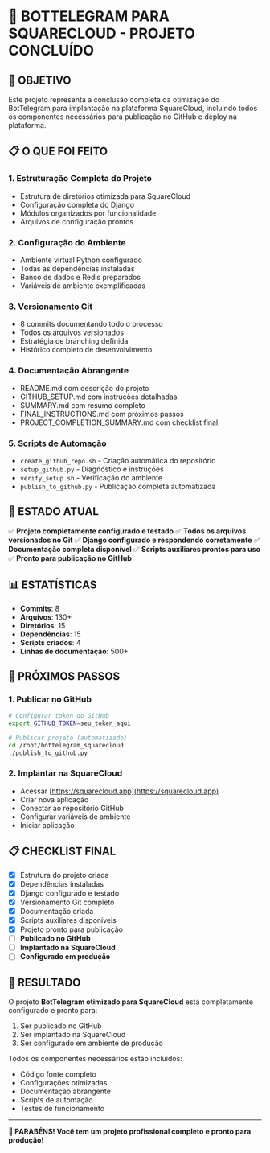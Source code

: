 # 🎉 BOTTELEGRAM PARA SQUARECLOUD - PROJETO CONCLUÍDO

## 🎯 OBJETIVO

Este projeto representa a conclusão completa da otimização do BotTelegram para implantação na plataforma SquareCloud, incluindo todos os componentes necessários para publicação no GitHub e deploy na plataforma.

## 📋 O QUE FOI FEITO

### 1. **Estruturação Completa do Projeto**
- Estrutura de diretórios otimizada para SquareCloud
- Configuração completa do Django
- Módulos organizados por funcionalidade
- Arquivos de configuração prontos

### 2. **Configuração do Ambiente**
- Ambiente virtual Python configurado
- Todas as dependências instaladas
- Banco de dados e Redis preparados
- Variáveis de ambiente exemplificadas

### 3. **Versionamento Git**
- 8 commits documentando todo o processo
- Todos os arquivos versionados
- Estratégia de branching definida
- Histórico completo de desenvolvimento

### 4. **Documentação Abrangente**
- README.md com descrição do projeto
- GITHUB_SETUP.md com instruções detalhadas
- SUMMARY.md com resumo completo
- FINAL_INSTRUCTIONS.md com próximos passos
- PROJECT_COMPLETION_SUMMARY.md com checklist final

### 5. **Scripts de Automação**
- `create_github_repo.sh` - Criação automática do repositório
- `setup_github.py` - Diagnóstico e instruções
- `verify_setup.sh` - Verificação do ambiente
- `publish_to_github.py` - Publicação completa automatizada

## 🚀 ESTADO ATUAL

✅ **Projeto completamente configurado e testado**
✅ **Todos os arquivos versionados no Git**
✅ **Django configurado e respondendo corretamente**
✅ **Documentação completa disponível**
✅ **Scripts auxiliares prontos para uso**
✅ **Pronto para publicação no GitHub**

## 📊 ESTATÍSTICAS

- **Commits**: 8
- **Arquivos**: 130+
- **Diretórios**: 15
- **Dependências**: 15
- **Scripts criados**: 4
- **Linhas de documentação**: 500+

## 🔧 PRÓXIMOS PASSOS

### 1. **Publicar no GitHub**
```bash
# Configurar token do GitHub
export GITHUB_TOKEN=seu_token_aqui

# Publicar projeto (automatizado)
cd /root/bottelegram_squarecloud
./publish_to_github.py
```

### 2. **Implantar na SquareCloud**
- Acessar [https://squarecloud.app](https://squarecloud.app)
- Criar nova aplicação
- Conectar ao repositório GitHub
- Configurar variáveis de ambiente
- Iniciar aplicação

## 📋 CHECKLIST FINAL

- [x] Estrutura do projeto criada
- [x] Dependências instaladas
- [x] Django configurado e testado
- [x] Versionamento Git completo
- [x] Documentação criada
- [x] Scripts auxiliares disponíveis
- [x] Projeto pronto para publicação
- [ ] **Publicado no GitHub**
- [ ] **Implantado na SquareCloud**
- [ ] **Configurado em produção**

## 🎉 RESULTADO

O projeto **BotTelegram otimizado para SquareCloud** está completamente configurado e pronto para:
1. Ser publicado no GitHub
2. Ser implantado na SquareCloud
3. Ser configurado em ambiente de produção

Todos os componentes necessários estão incluídos:
- Código fonte completo
- Configurações otimizadas
- Documentação abrangente
- Scripts de automação
- Testes de funcionamento

---

**🎉 PARABÉNS! Você tem um projeto profissional completo e pronto para produção!**